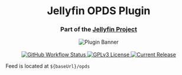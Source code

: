 <h1 align="center">Jellyfin OPDS Plugin</h1>
<h3 align="center">Part of the <a href="https://jellyfin.media">Jellyfin Project</a></h3>

<p align="center">
<img alt="Plugin Banner" src="https://raw.githubusercontent.com/jellyfin/jellyfin-ux/master/plugins/SVG/jellyfin-plugin-opds.svg?sanitize=true"/>
<br/>
<br/>
<a href="https://github.com/jellyfin/jellyfin-plugin-opds/actions?query=workflow%3A%22Build+Plugin%22">
<img alt="GitHub Workflow Status" src="https://img.shields.io/github/workflow/status/jellyfin/jellyfin-plugin-opds/Test%20Build%20Plugin.svg">
</a>
<a href="https://github.com/jellyfin/jellyfin-plugin-opds">
<img alt="GPLv3 License" src="https://img.shields.io/github/license/jellyfin/jellyfin-plugin-opds.svg"/>
</a>
<a href="https://github.com/jellyfin/jellyfin-plugin-opds/releases">
<img alt="Current Release" src="https://img.shields.io/github/release/jellyfin/jellyfin-plugin-opds.svg"/>
</a>
</p>

Feed is located at `${baseUrl}/opds`
